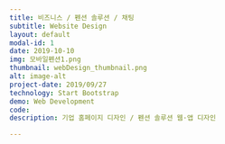 ```yaml
---
title: 비즈니스 / 펜션 솔루션 / 채팅
subtitle: Website Design
layout: default
modal-id: 1
date: 2019-10-10
img: 모바일펜션1.png
thumbnail: webDesign_thumbnail.png
alt: image-alt
project-date: 2019/09/27
technology: Start Bootstrap
demo: Web Development
code: 
description: 기업 홈페이지 디자인 / 펜션 솔루션 웹·앱 디자인

---
```

